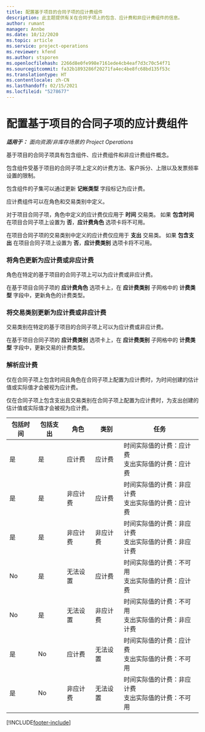 ```yaml
---
title: 配置基于项目的合同子项的应计费组件
description: 此主题提供有关在合同子项上的包含、应计费和非应计费组件的信息。
author: rumant
manager: Annbe
ms.date: 10/12/2020
ms.topic: article
ms.service: project-operations
ms.reviewer: kfend
ms.author: stsporen
ms.openlocfilehash: 2266d8e0fe998e7161ede4cb4eaf7d3c70c54f71
ms.sourcegitcommit: fa32b1893286f20271fa4ec4be8fc68bd135f53c
ms.translationtype: HT
ms.contentlocale: zh-CN
ms.lasthandoff: 02/15/2021
ms.locfileid: "5278677"
---
```

# <a name="configure-chargeable-components-of-a-project-based-contract-line"></a>配置基于项目的合同子项的应计费组件

_**适用于：** 面向资源/非库存场景的 Project Operations_

基于项目的合同子项具有包含组件、应计费组件和非应计费组件概念。

包含组件受基于项目的合同子项上定义的计费方法、客户拆分、上限以及发票频率设置的限制。

包含组件的子集可以通过更新 **记帐类型** 字段标记为应计费。

应计费组件可以在角色和交易类别中定义。

对于项目合同子项，角色中定义的应计费仅应用于 **时间** 交易类。 如果 **包含时间** 在项目合同子项上设置为 **否**，**应计费角色** 选项卡将不可用。

在项目合同子项的交易类别中定义的应计费仅应用于 **支出** 交易类。 如果 **包含支出** 在项目合同子项上设置为 **否**，**应计费类别** 选项卡将不可用。

### <a name="update-a-role-to-be-chargeable-or-non-chargeable"></a>将角色更新为应计费或非应计费

角色在特定的基于项目的合同子项上可以为应计费或非应计费。

在基于项目合同子项的 **应计费角色** 选项卡上，在 **应计费类别** 子网格中的 **计费类型** 字段中，更新角色的计费类型。

### <a name="update-a-transaction-category-to-be-chargeable-or-non-chargeable"></a>将交易类别更新为应计费或非应计费

交易类别在特定的基于项目的合同子项上可以为应计费或非应计费。

在基于项目合同子项的 **应计费类别** 选项卡上，在 **应计费类别** 子网格中的 **计费类型** 字段中，更新交易的计费类型。

### <a name="resolve-chargeability"></a>解析应计费

仅在合同子项上包含时间且角色在合同子项上配置为应计费时，为时间创建的估计值或实际值才会被视为应计费。

仅在合同子项上包含支出且交易类别在合同子项上配置为应计费时，为支出创建的估计值或实际值才会被视为应计费。

| 包括时间 | 包括支出 | 角色 | 类别 | 任务 |
| --- | --- | --- | --- | --- |
| 是 | 是 | 应计费 | 应计费 | 时间实际值的计费：应计费 </br>支出实际值的计费：应计费 |
| 是 | 是 | 非应计费 | 应计费 | 时间实际值的计费：非应计费 </br>支出实际值的计费：应计费 |
| 是 | 是 | 非应计费 | 非应计费 | 时间实际值的计费：非应计费 </br>支出实际值的计费：非应计费 |
| No | 是 | 无法设置 | 应计费 | 时间实际值的计费：不可用 </br>支出实际值的计费：应计费 |
| No | 是 | 无法设置 | 非应计费 | 时间实际值的计费：不可用 </br>支出实际值的计费：非应计费 |
| 是 | No | 应计费 | 无法设置 | 时间实际值的计费：应计费 </br>支出实际值的计费：不可用 |
| 是 | No | 非应计费 | 无法设置 | 时间实际值的计费：非应计费 </br> 支出实际值的计费：不可用 |


[!INCLUDE[footer-include](../includes/footer-banner.md)]
